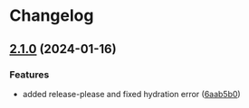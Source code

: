 # Changelog

## [2.1.0](https://github.com/limbo-works/Limbo.Nuxt.FetchForm/compare/2.0.2...v2.1.0) (2024-01-16)


### Features

* added release-please and fixed hydration error ([6aab5b0](https://github.com/limbo-works/Limbo.Nuxt.FetchForm/commit/6aab5b032cfbd3261259e68e35113b5fbd4620e8))
